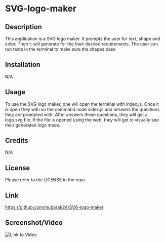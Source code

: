 # SVG-logo-maker

## Description

This application is a SVG logo maker. It prompts the user for text, shape and color. Then it will generate for the their desired requirements. The user can run tests in the terminal to make sure the shapes pass.

## Installation

N/A

## Usage

To use the SVG logo maker, one will open the terminal with index.js. Once it is open they will run the command node index.js and answers the questions they are prompted with. After answers these questions, they will get a logo.svg file. If the file is opened using the web, they will get to visually see their generated logo made. 
## Credits

N/A 

## License

Please refer to the LICENSE in the repo.

## Link

https://github.com/mubarak24/SVG-logo-maker

## Screenshot/Video

![Link to Video](https://drive.google.com/file/d/1RAsOIvb_Jy6KTbH81mcfEEQ-WaSG0506/view?usp=share_link) 